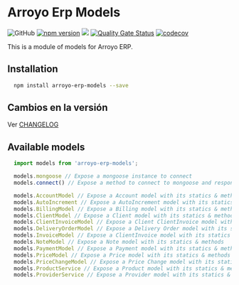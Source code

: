 # Arroyo Erp Models

![GitHub](https://img.shields.io/github/license/soker90/arroyo-erp-models)
[![npm version](https://badge.fury.io/js/arroyo-erp-models.svg)](https://badge.fury.io/js/arroyo-erp-models)
![](https://github.com/soker90/arroyo-erp-models/workflows/Node.js%20CI/badge.svg)
[![Quality Gate Status](https://sonarcloud.io/api/project_badges/measure?project=soker90_arroyo-erp-models&metric=alert_status)](https://sonarcloud.io/dashboard?id=soker90_arroyo-erp-models)
[![codecov](https://codecov.io/gh/soker90/arroyo-erp-models/branch/master/graph/badge.svg)](https://codecov.io/gh/soker90/arroyo-erp-models)

This is a module of models for Arroyo ERP.

## Installation

```bash
  npm install arroyo-erp-models --save
```

## Cambios en la versión

Ver [CHANGELOG](https://github.com/soker90/arroyo-erp-models/blob/master/CHANGELOG.md)

## Available models

```javascript
  import models from 'arroyo-erp-models';

  models.mongoose // Expose a mongoose instance to connect
  models.connect() // Expose a method to connect to mongoose and response with the connection

  models.AccountModel // Expose a Account model with its statics & methods
  models.AutoIncrement // Expose a AutoIncrement model with its statics & methods
  models.BillingModel // Expose a Billing model with its statics & methods
  models.ClientModel // Expose a Client model with its statics & methods
  models.ClientInvoiceModel // Expose a Client ClientInvoice model with its statics & methods
  models.DeliveryOrderModel // Expose a Delivery Order model with its statics & methods
  models.InvoiceModel // Expose a ClientInvoice model with its statics & methods
  models.NoteModel // Expose a Note model with its statics & methods
  models.PaymentModel // Expose a Payment model with its statics & methods
  models.PriceModel // Expose a Price model with its statics & methods
  models.PriceChangeModel // Expose a Price Change model with its statics & methods
  models.ProductService // Expose a Product model with its statics & methods
  models.ProviderService // Expose a Provider model with its statics & methods

```

